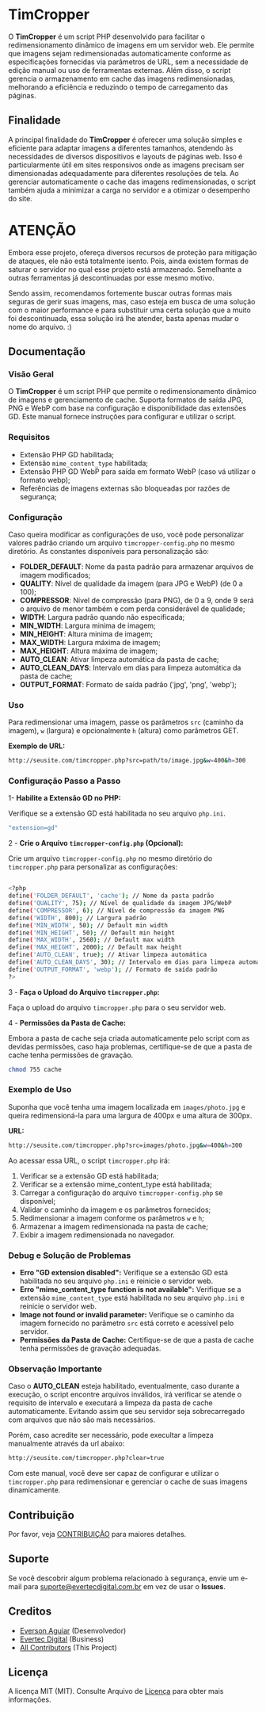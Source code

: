 # TimCropper

O **TimCropper** é um script PHP desenvolvido para facilitar o redimensionamento dinâmico de imagens em um servidor web. Ele permite que imagens sejam redimensionadas automaticamente conforme as especificações fornecidas via parâmetros de URL, sem a necessidade de edição manual ou uso de ferramentas externas. Além disso, o script gerencia o armazenamento em cache das imagens redimensionadas, melhorando a eficiência e reduzindo o tempo de carregamento das páginas.

## Finalidade

A principal finalidade do **TimCropper** é oferecer uma solução simples e eficiente para adaptar imagens a diferentes tamanhos, atendendo às necessidades de diversos dispositivos e layouts de páginas web. Isso é particularmente útil em sites responsivos onde as imagens precisam ser dimensionadas adequadamente para diferentes resoluções de tela. Ao gerenciar automaticamente o cache das imagens redimensionadas, o script também ajuda a minimizar a carga no servidor e a otimizar o desempenho do site.

# ATENÇÃO

Embora esse projeto, ofereça diversos recursos de proteção para mitigação de ataques, ele não está totalmente isento. Pois, ainda existem formas de saturar o servidor no qual esse projeto está armazenado. Semelhante a outras ferramentas já descontinuadas por esse mesmo motivo.

Sendo assim, recomendamos fortemente buscar outras formas mais seguras de gerir suas imagens, mas, caso esteja em busca de uma solução com o maior performance e para substituir uma certa solução que a muito foi descontinuada, essa solução irá lhe atender, basta apenas mudar o nome do arquivo. :)

## Documentação

### Visão Geral

O **TimCropper** é um script PHP que permite o redimensionamento dinâmico de imagens e gerenciamento de cache. Suporta formatos de saída JPG, PNG e WebP com base na configuração e disponibilidade das extensões GD. Este manual fornece instruções para configurar e utilizar o script.

### Requisitos

- Extensão PHP GD habilitada;
- Extensão `mime_content_type` habilitada;
- Extensão PHP GD WebP para saída em formato WebP (caso vá utilizar o formato webp);
- Referências de imagens externas são bloqueadas por razões de segurança;

### Configuração

Caso queira modificar as configurações de uso, você pode personalizar valores padrão criando um arquivo `timcropper-config.php` no mesmo diretório. As constantes disponíveis para personalização são:

- **FOLDER_DEFAULT**: Nome da pasta padrão para armazenar arquivos de imagem modificados;
- **QUALITY**: Nível de qualidade da imagem (para JPG e WebP) (de 0 a 100);
- **COMPRESSOR**: Nível de compressão (para PNG), de 0 a 9, onde 9 será o arquivo de menor também e com perda considerável de qualidade;
- **WIDTH**: Largura padrão quando não especificada;
- **MIN_WIDTH**: Largura minima de imagem;
- **MIN_HEIGHT**: Altura minima de imagem;
- **MAX_WIDTH**: Largura máxima de imagem;
- **MAX_HEIGHT**: Altura máxima de imagem;
- **AUTO_CLEAN**: Ativar limpeza automática da pasta de cache;
- **AUTO_CLEAN_DAYS**: Intervalo em dias para limpeza automática da pasta de cache;
- **OUTPUT_FORMAT**: Formato de saída padrão ('jpg', 'png', 'webp');

### Uso

Para redimensionar uma imagem, passe os parâmetros `src` (caminho da imagem), `w` (largura) e opcionalmente `h` (altura) como parâmetros GET.

**Exemplo de URL:**

```bash
http://seusite.com/timcropper.php?src=path/to/image.jpg&w=400&h=300
```

### Configuração Passo a Passo

1- **Habilite a Extensão GD no PHP:**

Verifique se a extensão GD está habilitada no seu arquivo `php.ini`.

```bash
"extension=gd"
```

2 - **Crie o Arquivo `timcropper-config.php` (Opcional):**

Crie um arquivo `timcropper-config.php` no mesmo diretório do `timcropper.php` para personalizar as configurações:

```bash

<?php
define('FOLDER_DEFAULT', 'cache'); // Nome da pasta padrão
define('QUALITY', 75); // Nível de qualidade da imagem JPG/WebP
define('COMPRESSOR', 6); // Nível de compressão da imagem PNG
define('WIDTH', 800); // Largura padrão
define('MIN_WIDTH', 50); // Default min width
define('MIN_HEIGHT', 50); // Default min height
define('MAX_WIDTH', 2560); // Default max width
define('MAX_HEIGHT', 2000); // Default max height
define('AUTO_CLEAN', true); // Ativar limpeza automática
define('AUTO_CLEAN_DAYS', 30); // Intervalo em dias para limpeza automática
define('OUTPUT_FORMAT', 'webp'); // Formato de saída padrão
?>
```

3 - **Faça o Upload do Arquivo `timcropper.php`:**

Faça o upload do arquivo `timcropper.php` para o seu servidor web.

4 - **Permissões da Pasta de Cache:**

Embora a pasta de cache seja criada automaticamente pelo script com as devidas permissões, caso haja problemas, certifique-se de que a pasta de cache tenha permissões de gravação.

```bash
chmod 755 cache
```

### Exemplo de Uso

Suponha que você tenha uma imagem localizada em `images/photo.jpg` e queira redimensioná-la para uma largura de 400px e uma altura de 300px.

**URL:**

```bash
http://seusite.com/timcropper.php?src=images/photo.jpg&w=400&h=300
```

Ao acessar essa URL, o script `timcropper.php` irá:

1.  Verificar se a extensão GD está habilitada;
2.  Verificar se a extensão mime_content_type está habilitada;
3.  Carregar a configuração do arquivo `timcropper-config.php` se disponível;
4.  Validar o caminho da imagem e os parâmetros fornecidos;
5.  Redimensionar a imagem conforme os parâmetros `w` e `h`;
6.  Armazenar a imagem redimensionada na pasta de cache;
7.  Exibir a imagem redimensionada no navegador.

### Debug e Solução de Problemas

- **Erro "GD extension disabled":**
  Verifique se a extensão GD está habilitada no seu arquivo `php.ini` e reinicie o servidor web.
- **Erro "mime_content_type function is not available":**
  Verifique se a extensão `mime_content_type` está habilitada no seu arquivo `php.ini` e reinicie o servidor web.
- **Image not found or invalid parameter:**
  Verifique se o caminho da imagem fornecido no parâmetro `src` está correto e acessível pelo servidor.
- **Permissões da Pasta de Cache:**
  Certifique-se de que a pasta de cache tenha permissões de gravação adequadas.

### Observação Importante

Caso o **AUTO_CLEAN** esteja habilitado, eventualmente, caso durante a execução, o script encontre arquivos inválidos, irá verificar se atende o requisito de intervalo e executará a limpeza da pasta de cache automaticamente. Evitando assim que seu servidor seja sobrecarregado com arquivos que não são mais necessários.

Porém, caso acredite ser necessário, pode execultar a limpeza manualmente através da url abaixo:

```bash
http://seusite.com/timcropper.php?clear=true
```

Com este manual, você deve ser capaz de configurar e utilizar o `timcropper.php` para redimensionar e gerenciar o cache de suas imagens dinamicamente.

## Contribuição

Por favor, veja [CONTRIBUIÇÃO](https://github.com/evertecdigital/timcropper/blob/master/CONTRIBUTING.md) para maiores detalhes.

## Suporte

Se você descobrir algum problema relacionado à segurança, envie um e-mail para suporte@evertecdigital.com.br em vez de usar o **Issues**.

## Creditos

- [Everson Aguiar](https://github.com/eversonaguiar) (Desenvolvedor)
- [Evertec Digital](https://github.com/evertecdigital) (Business)
- [All Contributors](https://github.com/evertecdigital/timcropper/contributors) (This Project)

## Licença

A licença MIT (MIT). Consulte Arquivo de [Licença](https://github.com/evertecdigital/timcropper/blob/master/LICENSE) para obter mais informações.
